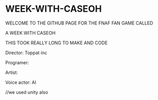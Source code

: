 # WEEK-WITH-CASEOH
WELCOME TO THE GITHUB PAGE FOR THE FNAF FAN GAME CALLED

A WEEK WITH CASEOH

THIS TOOK REALLY LONG TO MAKE AND CODE


Director: Toppat inc

Programer:

Artist:

Voice actor: AI

//we used unity also
